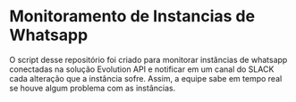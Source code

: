 # Monitoramento de Instancias de Whatsapp


O script desse repositório foi criado para monitorar instâncias de whatsapp conectadas na solução Evolution API e notificar em um canal do SLACK cada alteração que a instância sofre.
Assim, a equipe sabe em tempo real se houve algum problema com as instâncias.
